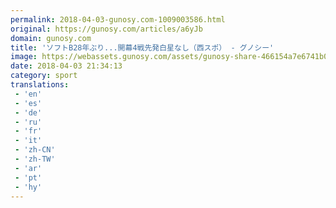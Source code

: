 ```yaml
---
permalink: 2018-04-03-gunosy.com-1009003586.html
original: https://gunosy.com/articles/a6yJb
domain: gunosy.com
title: 'ソフトB28年ぶり...開幕4戦先発白星なし（西スポ） - グノシー'
image: https://webassets.gunosy.com/assets/gunosy-share-466154a7e6741b0dbc8895ceff97e34818892a0e7dbc05d641d2606f8820dd35.jpg
date: 2018-04-03 21:34:13
category: sport
translations: 
 - 'en'
 - 'es'
 - 'de'
 - 'ru'
 - 'fr'
 - 'it'
 - 'zh-CN'
 - 'zh-TW'
 - 'ar'
 - 'pt'
 - 'hy'
---
```


